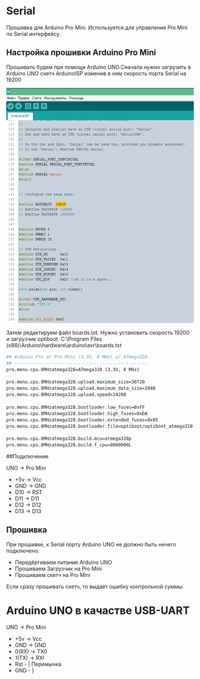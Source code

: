 # Serial 

Прошивка для Arduino Pro Mini. Используется для управления Pro Mini по Serial интерфейсу.


## Настройка прошивки Arduino Pro Mini

Прошивать будем при помощи Arduino UNO.Сначала нужно загрузить в Arduino UNO скетч ArduinoISP изменив в нем скорость порта Serial на 19200

[![ArduinoISP](/screenshots/ArduinoISP.png)](/screenshots/ArduinoISP.png)

Затем редактируем файл boards.txt. Нужно установить скорость 19200 и загрузчик optiboot.
C:\Program Files (x86)\Arduino\hardware\arduino\avr\boards.txt
```bash
## Arduino Pro or Pro Mini (3.3V, 8 MHz) w/ ATmega328
## --------------------------------------------------
pro.menu.cpu.8MHzatmega328=ATmega328 (3.3V, 8 MHz)

pro.menu.cpu.8MHzatmega328.upload.maximum_size=30720
pro.menu.cpu.8MHzatmega328.upload.maximum_data_size=2048
pro.menu.cpu.8MHzatmega328.upload.speed=19200

pro.menu.cpu.8MHzatmega328.bootloader.low_fuses=0xFF
pro.menu.cpu.8MHzatmega328.bootloader.high_fuses=0xDA
pro.menu.cpu.8MHzatmega328.bootloader.extended_fuses=0x05
pro.menu.cpu.8MHzatmega328.bootloader.file=optiboot/optiboot_atmega328-Mini.hex

pro.menu.cpu.8MHzatmega328.build.mcu=atmega328p
pro.menu.cpu.8MHzatmega328.build.f_cpu=8000000L
```

##Подключение

UNO -> Pro Mini
- +5v -> Vcc
- GND -> GND
- D10 -> RST
- D11 -> D11
- D12 -> D12
- D13 -> D13


## Прошивка

При прошивке, к Serial порту Arduino UNO не должно быть ничего подключено.

- Передёргиваем питание Arduino UNO
- Прошиваем Загрузчик на Pro Mini
- Прошиваем скетч на Pro Mini

Если сразу прошивать скетч, то выдает ошибку контрольной суммы.


# Arduino UNO в качастве USB-UART

  UNO 	-> Pro Mini
- +5v   -> Vcc
- GND   -> GND
- 0(RX) -> TX0
- 1(TX) -> RXI
- Rst - | Перемычка 
- GND - |